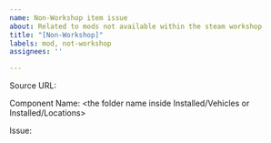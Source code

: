 ```yaml
---
name: Non-Workshop item issue
about: Related to mods not available within the steam workshop
title: "[Non-Workshop]"
labels: mod, not-workshop
assignees: ''

---
```


Source URL: <The url of the download>

Component Name: <the folder name inside Installed/Vehicles or Installed/Locations>

Issue: <describe your issue here>
